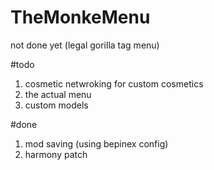 # TheMonkeMenu

not done yet (legal gorilla tag menu)

#todo
1. cosmetic netwroking for custom cosmetics
2. the actual menu
3. custom models

#done
1. mod saving (using bepinex config)
2. harmony patch
